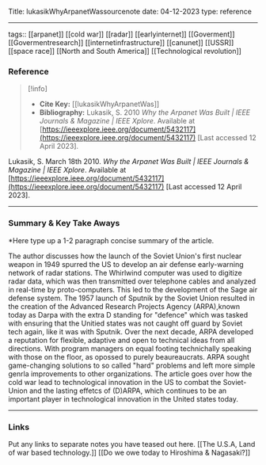 
Title: lukasikWhyArpanetWassourcenote
date: 04-12-2023
type: reference

---

tags:: [[arpanet]] [[cold war]] [[radar]]  [[earlyinternet]] [[Goverment]] [[Govermentresearch]] [[internetinfrastructure]] [[canunet]] [[USSR]] [[space race]] [[North and South America]] [[Technological revolution]]


### Reference 
> [!info]
> - **Cite Key:** [[lukasikWhyArpanetWas]]
> - **Bibliography:** Lukasik, S. 2010 _Why the Arpanet Was Built | IEEE Journals & Magazine | IEEE Xplore_. Available at [https://ieeexplore.ieee.org/document/5432117](https://ieeexplore.ieee.org/document/5432117) [Last accessed 12 April 2023].

Lukasik, S. March 18th 2010. _Why the Arpanet Was Built | IEEE Journals & Magazine | IEEE Xplore_. Available at [https://ieeexplore.ieee.org/document/5432117](https://ieeexplore.ieee.org/document/5432117) [Last accessed 12 April 2023].


---

### Summary & Key Take Aways

*Here type up a 1-2 paragraph concise summary of the article. 

The author discusses how the launch of the Soviet Union's first nuclear weapon in 1949 spurred the US to develop an air defense early-warning network of radar stations. The  Whirlwind computer was used to digitize radar data, which was then transmitted over telephone cables and analyzed in real-time by proto-computers. This led to the development of the Sage air defense system. The 1957 launch of Sputnik by the Soviet Union resulted in the creation of the Advanced Research Projects Agency (ARPA),known today as Darpa with the extra D standing for "defence" which was tasked with ensuring that the Unitied states was not caught off guard by Soviet tech again, like it was with Sputnik. Over the next decade, ARPA developed a reputation for flexible, adaptive and open to technical ideas from all directions. With program managers on equal footing technichally speaking with those on the floor, as opossed to purely beaureaucrats. ARPA sought game-changing solutions to so called "hard" problems and left more simple genrla improvements to other organizations. The article goes over how the cold war lead to technological innovation in the US to combat the Soviet-Union and the lasting effetcs of (D)ARPA, which continues to be an important player in technological innovation in the United states today. 

--- 

### Links
Put any links to separate notes you have teased out here.
[[The U.S.A, Land of war based technology.]]
[[Do we owe today to Hiroshima & Nagasaki?]]
